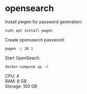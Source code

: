 # opensearch

Install pwgen for password generation:
```bash
sudo apt install pwgen
```

Create opensearch password:
```bash
pwgen -y 20 1
```

Start OpenSeach:
```bash
docker-compose up -d
```

CPU: 4 \
RAM: 8 GB \
Storage: 100 GB
